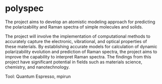 # polyspec

The project aims to develop an atomistic modeling approach for predicting the polarizability and Raman spectra of simple molecules and solids. 

The project will involve the implementation of computational methods to accurately capture the electronic, vibrational, and optical properties of these materials. By establishing accurate models for calculation of dynamic polarizability evolution and prediction of Raman spectra, the project aims to improve the capability to interpret Raman spectra. The findings from this project have significant potential in fields such as materials science, chemistry, and nanotechnology.


Tool: Quantum Espresso, mpirun
